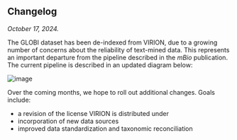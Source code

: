 
## Changelog 

_October 17, 2024._

The GLOBI dataset has been de-indexed from VIRION, due to a growing number of concerns about the reliability of text-mined data. This represents an important departure from the pipeline described in the _mBio_ publication. The current pipeline is described in an updated diagram below:

![image](https://github.com/user-attachments/assets/799962a7-f05a-4fc0-8aad-7b4e15f8db85)

Over the coming months, we hope to roll out additional changes. Goals include:
- a revision of the license VIRION is distributed under
- incorporation of new data sources
- improved data standardization and taxonomic reconciliation
